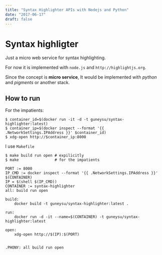 ```yaml
---
title: "Syntax Highlighter APIs with Nodejs and Python"
date: "2017-06-17"
draft: false
---
```


# Syntax highligter


Just a micro web service for syntax highlighting.

For now it is implemented with `node.js` and `http://highlightjs.org`.

Since the concept is **micro service**, It would be implemented with *python* and *pigments* or another stack.

## How to run

For the impatients:

```
$ container_id=$(docker run -it -d -t guneysu/syntax-highlighter:latest)
$ container_ip=$(docker inspect --format '{{ .NetworkSettings.IPAddress }}' $container_id)
$ xdg-open http://$container_ip:8000
```

I use `Makefile`


```
$ make build run open # expilicitly
$ make 				  # for the impatients
```

```
PORT := 8000
IP_CMD := docker inspect --format '{{ .NetworkSettings.IPAddress }}' $(CONTAINER)
IP = $(shell $(IP_CMD))
CONTAINER := syntax-highlighter
all: build run open

build:
	docker build -t guneysu/syntax-highlighter:latest .

run:
	docker run -d -it --name=$(CONTAINER) -t guneysu/syntax-highlighter:latest

open:
	xdg-open http://$(IP):$(PORT)


.PHONY: all build run open 
```